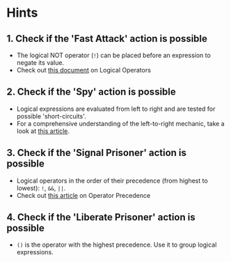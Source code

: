 # Hints

## 1. Check if the 'Fast Attack' action is possible

- The logical NOT operator (`!`) can be placed before an expression to negate its value.
- Check out [this document][logical-operators] on Logical Operators

## 2. Check if the 'Spy' action is possible

- Logical expressions are evaluated from left to right and are tested for possible 'short-circuits'.
- For a comprehensive understanding of the left-to-right mechanic, take a look at [this article][operator-precedence].

## 3. Check if the 'Signal Prisoner' action is possible

- Logical operators in the order of their precedence (from highest to lowest): `!`, `&&`, `||`.
- Check out [this article][operator-precedence] on Operator Precedence

## 4. Check if the 'Liberate Prisoner' action is possible

- `()` is the operator with the highest precedence. Use it to group logical expressions.

[logical-operators]: https://www.php.net/manual/en/language.operators.logical.php
[operator-precedence]: https://www.php.net/manual/en/language.operators.precedence.php